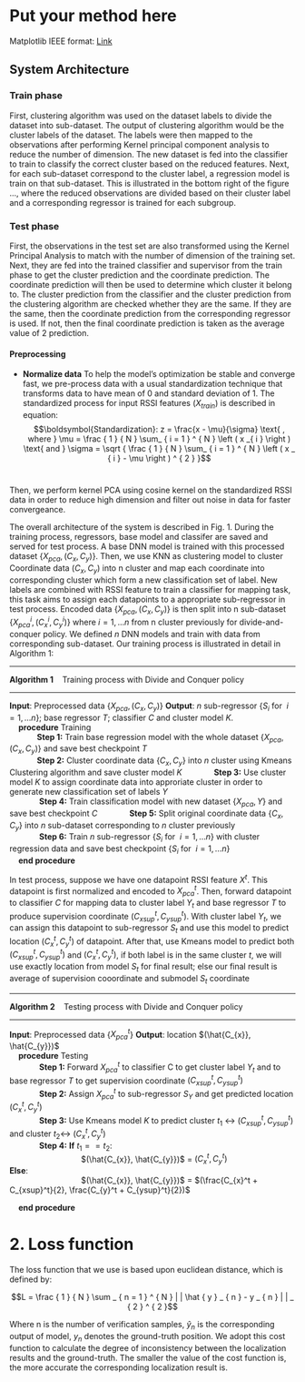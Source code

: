 # Put your method here

Matplotlib IEEE format: [Link](https://github.com/garrettj403/SciencePlots)


## System Architecture

### Train phase

First, clustering algorithm was used on the dataset labels to divide the dataset into sub-dataset. The output of clustering algorithm would be the cluster labels of the dataset. The labels were then mapped to the observations after performing Kernel principal component analysis to reduce the number of dimension. The new dataset is fed into the classifier to train to classify the correct cluster based on the reduced features. Next, for each sub-dataset correspond to the cluster label, a regression model is train on that sub-dataset. This is illustrated in the bottom right of the figure ..., where the reduced observations are divided based on their cluster label and a corresponding regressor is trained for each subgroup.

### Test phase

First, the observations in the test set are also transformed using the Kernel Principal Analysis to match with the number of dimension of the training set. Next, they are fed into the trained classifier and supervisor from the train phase to get the cluster prediction and the coordinate prediction. The coordinate prediction will then be used to determine which cluster it belong to. The cluster prediction from the classifier and the cluster prediction from the clustering algorithm are checked whether they are the same. If they are the same, then the coordinate prediction from the corresponding regressor is used. If not, then the final coordinate prediction is taken as the average value of 2 prediction.

#### Preprocessing

- **Normalize data** To help the model’s optimization be stable and converge fast,  we pre-process data with a usual standardization technique that transforms data to have mean of 0 and standard deviation of 1. The standardized process for input RSSI features ($X_{train}$) is described in equation:
$$\boldsymbol{Standardization}: z = \frac{x - \mu}{\sigma}  \text{ , where } \mu = \frac { 1 } { N } \sum_ { i = 1 } ^ { N } \left ( x _{ i } \right ) \text{ and } \sigma = \sqrt { \frac { 1 } { N } \sum_ { i = 1 } ^ { N } \left ( x _ { i } - \mu  \right ) ^ { 2 } }$$
$\qquad$


Then, we perform kernel PCA using cosine kernel on the standardized RSSI data in order to reduce high dimension and filter out noise in data for faster convergeance.

The overall architecture of the system is described in Fig. 1. During the training process, regressors, base model and classifer are saved and served for test process. A base DNN model is trained with this processed dataset {$X_{pca}, (C_x, C_y)$}. Then, we use KNN as clustering model to cluster Coordinate data $(C_x,C_y)$ into n cluster and map each coordinate into corresponding cluster which form a new classification set of label. New labels are combined with RSSI feature to train a classifier for mapping task, this task aims to assign each datapoints to a appropriate sub-regressor in test process.
Encoded data {$X_{pca}, (C_x, C_y)$}   is then split into n sub-dataset  {$X^i_{pca}, (C^i_x, C^i_y)$} where $i=1,...n$ from n cluster previously for divide-and-conquer policy. We defined $n$ DNN models and  train with data from corresponding sub-dataset. Our training process is  illustrated in detail in Algorithm 1:

---
**Algorithm 1** &nbsp;&nbsp;&nbsp;$\text{Training process with Divide and Conquer policy}$

---
**Input**: Preprocessed data  {$X_{pca}, (C_x, C_y)$}
**Output**: $n$ sub-regressor $\{S_i$  for &nbsp;$i=1,...n\}$; base regressor $T$; classifier $C$ and cluster model $K$.  
&nbsp;&nbsp;&nbsp; **procedure**  $\text{Training}$  
$\qquad \quad$**Step 1:** Train base regression model with the whole dataset  {$X_{pca}, (C_x, C_y)$} and save best checkpoint $T$  
$\qquad \quad$**Step 2:** Cluster coordinate data $\{C_x, C_y \}$ into $n$ cluster using Kmeans Clustering algorithm and save cluster model $K$
$\qquad \quad$ **Step 3:** Use cluster model $K$ to assign coordinate data into approriate cluster in order to generate new classification set of labels $Y$  
$\qquad \quad$ **Step 4:** Train classification model with new dataset $\{X_{pca}, Y\}$ and save best checkpoint $C$
$\qquad \quad$ **Step 5:** Split original coordinate data  $\{C_x, C_y \}$ into $n$ sub-dataset corresponding to $n$ cluster previously  
$\qquad \quad$ **Step 6:** Train $n$ sub-regressor $\{S_i$  for &nbsp;$i=1,...n\}$ with cluster regression data and save best checkpoint $\{S_i$  for &nbsp;$i=1,...n\}$  
&nbsp;&nbsp;&nbsp; **end procedure**

In test process, suppose we have one datapoint RSSI feature $X^t$. This datapoint is first normalized and encoded to $X_{pca}^t$. Then, forward datapoint to classifier $C$ for mapping data to cluster label $Y_t$ and base regressor $T$ to produce supervision coordinate $(C_{xsup}^t, C_{ysup}^t)$. With cluster label $Y_t$, we can assign this datapoint to sub-regressor $S_t$ and use this model to predict location $(C_{x}^t, C_{y}^t)$ of datapoint. After that, use Kmeans model to predict both $(C_{xsup}^t, C_{ysup}^t)$ and $(C_{x}^t, C_{y}^t)$, if both label is in the same cluster $t$, we will use exactly location from model $S_t$ for final result; else our final result is average of supervision cooordinate and submodel $S_t$ coordinate

---
**Algorithm 2** &nbsp;&nbsp;&nbsp;$\text{Testing process with Divide and Conquer policy}$

---
**Input**: Preprocessed data  {$X_{pca}^t$}
**Output**: location $(\hat{C_{x}}, \hat{C_{y}})$  
&nbsp;&nbsp;&nbsp; **procedure**  $\text{Testing}$  
$\qquad \quad$ **Step 1:** Forward $X_{pca}^t$ to classifier C to get cluster label $Y_t$ and to base regressor $T$ to get supervision coordinate $(C_{xsup}^t, C_{ysup}^t)$  
$\qquad \quad$ **Step 2:** Assign $X_{pca}^t$ to sub-regressor $S_Y$ and get predicted location $(C_{x}^t, C_{y}^t)$  
$\qquad \quad$ **Step 3:** Use Kmeans model $K$ to predict cluster $t_1$ $\leftrightarrow$ $(C_{xsup}^t, C_{ysup}^t)$ and cluster $t_2 \leftrightarrow$ $(C_{x}^t, C_{y}^t)$  
$\qquad \quad$ **Step 4:** **If** $t_1 == t_2$:  
&nbsp;&nbsp;&nbsp;&nbsp;&nbsp;&nbsp;&nbsp;&nbsp;&nbsp;&nbsp;&nbsp;&nbsp;&nbsp;&nbsp;&nbsp;&nbsp;&nbsp;&nbsp;&nbsp;&nbsp; &nbsp;&nbsp;&nbsp;&nbsp;&nbsp;&nbsp;&nbsp;&nbsp;&nbsp;&nbsp;
$(\hat{C_{x}}, \hat{C_{y}})$   = $(C_{x}^t, C_{y}^t)$
 $\qquad \qquad \qquad$ **Else**:  
&nbsp;&nbsp;&nbsp;&nbsp;&nbsp;&nbsp;&nbsp;&nbsp;&nbsp;&nbsp;&nbsp;&nbsp;&nbsp;&nbsp;&nbsp;&nbsp;&nbsp;&nbsp;&nbsp;&nbsp; &nbsp;&nbsp;&nbsp;&nbsp;&nbsp;&nbsp;&nbsp;&nbsp;&nbsp;&nbsp;
$(\hat{C_{x}}, \hat{C_{y}})$   = $(\frac{C_{x}^t + C_{xsup}^t}{2}, \frac{C_{y}^t + C_{ysup}^t}{2})$
  
&nbsp;&nbsp;&nbsp; **end procedure**

# 2. Loss function

The loss function that we use is based upon euclidean distance, which is defined by:

 $$L = \frac { 1 } { N } \sum _ { n = 1 } ^ { N } | | \hat { y } _ { n } - y _ { n } | | _ { 2 } ^ { 2 }$$

Where n is the number of verification samples, $\hat{y}_n$ is the corresponding output of model, $y_n$ denotes the ground-truth position. We adopt this cost function to calculate the degree of inconsistency between the localization results and the ground-truth. The smaller the value of the cost function is, the more accurate the corresponding localization result is.
